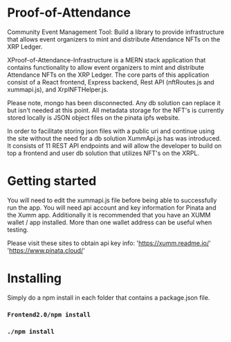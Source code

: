 # Proof-of-Attendance
Community Event Management Tool: Build a library to provide infrastructure that allows event organizers to mint and distribute Attendance NFTs on the XRP Ledger.

XProof-of-Attendance-Infrastructure is a MERN stack application that contains functionality to allow event organizers to mint and distribute Attendance NFTs on the XRP Ledger. The core parts of this application consist of a React frontend, Express backend, Rest API (nftRoutes.js and xummapi.js), and XrplNFTHelper.js. 

Please note, mongo has been disconnected. Any db solution can replace it but isn't needed at this point. All metadata storage for the NFT's is currently stored locally is JSON object files on the pinata ipfs website.

In order to facilitate storing json files with a public uri and continue using the site without the need for a db solution XummApi.js has was introduced. It consists of 11 REST API endpoints and will allow the developer to build on top a frontend and user db solution that utilizes NFT's on the XRPL.

# Getting started
You will need to edit the xummapi.js file before being able to successfully run the app. You will need api account and key information for Pinata and the Xumm app. Additionally it is recommended that you have an XUMM wallet / app installed. More than one wallet address can be useful when testing.

Please visit these sites to obtain api key info:
'https://xumm.readme.io/'
'https://www.pinata.cloud/'

# Installing

Simply do a npm install in each folder that contains a package.json file.

### `Frontend2.0/npm install`
### `./npm install`
